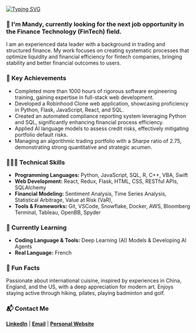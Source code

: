 [![Typing SVG](https://readme-typing-svg.demolab.com?font=Bold+600&size=25&duration=2000&color=4485D7&vCenter=true&multiline=true&repeat=false&width=800&separator=%3C&lines=Hello+there!+Welcome+to+my+Github+😊+)](https://git.io/typing-svg)

### 👋 I'm Mandy, currently looking for the next job opportunity in the Finance Technology (FinTech) field.
I am an experienced data leader with a background in trading and structured finance. My work focuses on creating systematic processes that optimize liquidity and financial efficiency for fintech companies, bringing stability and better financial outcomes to users.

### 🥇 Key Achievements
- Completed more than 1000 hours of rigorous software engineering training, gaining expertise in full-stack web development.
- Developed a Robinhood Clone web application, showcasing proficiency in Python, Flask, JavaScript, React, and SQL.
- Created an automated compliance reporting system leveraging Python and SQL, significantly enhancing financial process efficiency.
- Applied AI language models to assess credit risks, effectively mitigating portfolio default risks.
- Managing an algorithmic trading portfolio with a Sharpe ratio of 2.75, demonstrating strong quantitative and strategic acumen.

### 👩🏻‍💻 Technical Skills
- **Programming Languages:** Python, JavaScript, SQL, R, C++, VBA, Swift
- **Web Development:** React, Redux, Flask, HTML, CSS, RESTful APIs, SQLAlchemy
- **Financial Modeling:** Sentiment Analysis, Time Series Analysis, Statistical Arbitrage, Value at Risk (VaR), 
- **Tools & Frameworks:** Git, VSCode, Snowflake, Docker, AWS, Bloomberg Terminal, Tableau, OpenBB, Spyder

### 📖 Currently Learning
- **Coding Language & Tools:** Deep Learning (AI) Models & Developing AI Agents
- **Real Language:** French

### 🌟 Fun Facts
Passionate about international cuisine, inspired by experiences in China, England, and the US, with a deep appreciation for modern art. 
Enjoys staying active through hiking, pilates, playing badminton and golf.

### 📬 Contact Me
[**LinkedIn**](https://www.linkedin.com/in/mandycpan/)  |  [**Email**](mailto:mandyphc@gmail.com)  |  [**Personal Website**](https://mandypan.io/)




